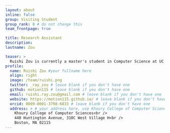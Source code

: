 ```yaml
---
layout: about
inline: false
group: Visiting Student
group_rank: 0 # do not change this
team_frontpage: true

title: Research Assistant
description:
lastname: Zou

teaser: >
  Ruishi Zou is currently a master's student in Computer Science at UC San Diego. His research interests include Human-Computer Interaction and Visualization, specifically in how AI could be engineered to derive alternative representations of information that augment the cognitive process of human information processing.
profile:
  name: Ruishi Zou #your fullname here
  align: right
  image: /team/ruishi.png
  twitter: _ray_zou # leave blank if you don't have one
  github: motion115 # leave blank if you don't have one
  email: ruishi.ray.zou@gmail.com # leave blank if you don't have one
  website: https://motion115.github.io/ # leave blank if you don't have one
  orcid: 0009-0001-3798-6833 # leave blank if you don't have one
  address: > # your address here, use Khoury College of Computer Sciences as the default
    Khoury College of Computer Sciences<br />
    440 Huntington Avenue, 310C West Village H<br />
    Boston, MA 02115
---
```

